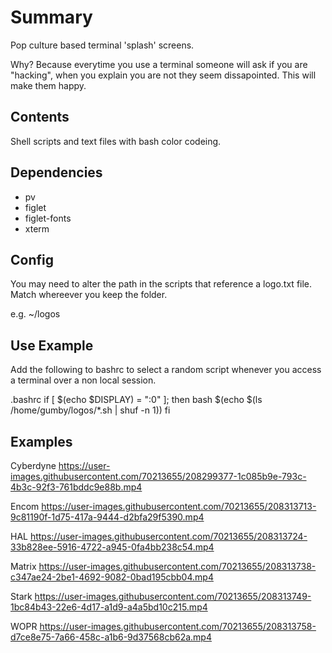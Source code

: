 # Summary
Pop culture based terminal 'splash' screens.

Why? Because everytime you use a terminal someone will ask if you are "hacking", when you explain you are not they seem dissapointed. This will make them happy.  

## Contents 
Shell scripts and text files with bash color codeing. 

## Dependencies
- pv
- figlet
- figlet-fonts
- xterm 

## Config
You may need to alter the path in the scripts that reference a logo.txt file. Match whereever you keep the folder. 

e.g. ~/logos

## Use Example
Add the following to bashrc to select a random script whenever you access a terminal over a non local session. 

.bashrc
    if [ $(echo $DISPLAY) = ":0" ]; then
      bash $(echo $(ls /home/gumby/logos/*.sh | shuf -n 1))
    fi

## Examples

Cyberdyne
https://user-images.githubusercontent.com/70213655/208299377-1c085b9e-793c-4b3c-92f3-761bddc9e88b.mp4

Encom
https://user-images.githubusercontent.com/70213655/208313713-9c81190f-1d75-417a-9444-d2bfa29f5390.mp4

HAL
https://user-images.githubusercontent.com/70213655/208313724-33b828ee-5916-4722-a945-0fa4bb238c54.mp4

Matrix
https://user-images.githubusercontent.com/70213655/208313738-c347ae24-2be1-4692-9082-0bad195cbb04.mp4

Stark
https://user-images.githubusercontent.com/70213655/208313749-1bc84b43-22e6-4d17-a1d9-a4a5bd10c215.mp4

WOPR
https://user-images.githubusercontent.com/70213655/208313758-d7ce8e75-7a66-458c-a1b6-9d37568cb62a.mp4


